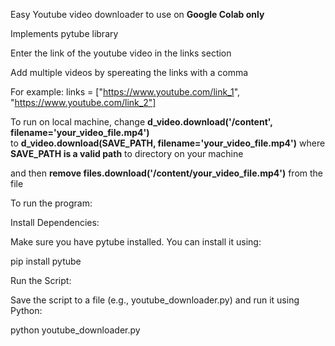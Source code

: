 Easy Youtube video downloader to use on **Google Colab only**

Implements pytube library  

Enter the link of the youtube video in the links section  

Add multiple videos by spereating the links with a comma  

For example: links = ["https://www.youtube.com/link_1", "https://www.youtube.com/link_2"]  

To run on local machine, change **d_video.download('/content', filename='your_video_file.mp4')**  
to **d_video.download(SAVE_PATH, filename='your_video_file.mp4')** where **SAVE_PATH is a valid path** to directory on your machine  

and then **remove files.download('/content/your_video_file.mp4')** from the file  

To run the program:  

Install Dependencies:

Make sure you have pytube installed. You can install it using:
  
pip install pytube

Run the Script:

Save the script to a file (e.g., youtube_downloader.py) and run it using Python:

python youtube_downloader.py

